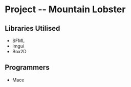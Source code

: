 # Project -- Mountain Lobster

## Libraries Utilised
 - SFML 
 - Imgui 
 - Box2D


## Programmers
* Mace
